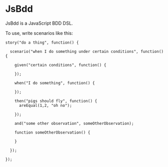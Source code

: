 JsBdd
=====

JsBdd is a JavaScript BDD DSL. 

To use, write scenarios like this:


    story("do a thing", function() {

      scenario("when I do something under certain conditions", function() {

        given("certain conditions", function() {
          
        });

        when("I do something", function() {
          
        });

        then("pigs should fly", function() {
          areEqual(1,2, "oh no");
          
        });

        and("some other observation", someOtherObservation);

        function someOtherObservation() {
          
        }

      });

    });



